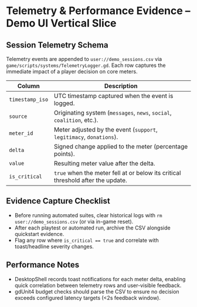 # Telemetry & Performance Evidence – Demo UI Vertical Slice

## Session Telemetry Schema
Telemetry events are appended to `user://demo_sessions.csv` via `game/scripts/systems/TelemetryLogger.gd`.
Each row captures the immediate impact of a player decision on core meters.

| Column | Description |
| --- | --- |
| `timestamp_iso` | UTC timestamp captured when the event is logged. |
| `source` | Originating system (`messages`, `news`, `social`, `coalition`, etc.). |
| `meter_id` | Meter adjusted by the event (`support`, `legitimacy`, `donations`). |
| `delta` | Signed change applied to the meter (percentage points). |
| `value` | Resulting meter value after the delta. |
| `is_critical` | `true` when the meter fell at or below its critical threshold after the update. |

## Evidence Capture Checklist
- Before running automated suites, clear historical logs with `rm user://demo_sessions.csv` (or via in-game reset).
- After each playtest or automated run, archive the CSV alongside quickstart evidence.
- Flag any row where `is_critical == true` and correlate with toast/headline severity changes.

## Performance Notes
- DesktopShell records toast notifications for each meter delta, enabling quick correlation between telemetry rows and user-visible feedback.
- gdUnit4 budget checks should parse the CSV to ensure no decision exceeds configured latency targets (<2s feedback window).
